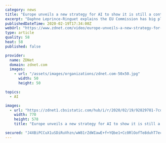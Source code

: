 ```yaml
---
category: news
title: "Europe unveils a new strategy for AI to show it is still a contender in the digital race"
excerpt: "Daphne Leprince-Ringuet explains the EU Commission has big plans for AI -- and they may be better ones than the bloc's competitors. Read more: https://zd.net/32aYHUQ"
publishedDateTime: 2020-02-19T17:34:00Z
webUrl: "https://www.zdnet.com/video/europe-unveils-a-new-strategy-for-ai-to-show-it-is-still-a-contender-in-the-digital-race/"
type: article
quality: 58
heat: 58
published: false

provider:
  name: ZDNet
  domain: zdnet.com
  images:
    - url: "/assets/images/organizations/zdnet.com-50x50.jpg"
      width: 50
      height: 50

topics:
  - AI

images:
  - url: "https://zdnet1.cbsistatic.com/hub/i/r/2020/02/19/92829781-7cdf-4273-a80a-3a47e638d0c4/thumbnail/770x578/2342313d134090c5cbf68b2007a0c9c2/20200219-daphne-karen-ai.png"
    width: 770
    height: 578
    title: "Europe unveils a new strategy for AI to show it is still a contender in the digital race"

secured: "J4XBiPCCuX1uSDiRuVhzn/wW81rZdWIawE+f+YQbe1+Cc0RlOofTe8duhT7ecKwNvZUkE+Ppf8mR0VgiM1lXFYFgJwgaHwWHJJTMvqf3ojjf78zIyImCKX/HFdYjhgug/z+ZG1lB7puqZLvctRo/dP6hFz4UKnq3xALEExU3UYRQmTekvp/jD5Rc/rtowCYHW8L9vjSj664szkYvcJyTvuQOfqHPYkxJFqEOk/6aZusoqtYwJXI3XosaxmpoQnZ7MLX++rTWc5Vp002JRiGLTMPQug8jnufGLhgwO5DsmM8X6gCD5EvL1VuPSFcEiNvaGesCHKuBovJ5lKXqOsBSiHGWiL0hx9SHm1ttn9yI9jaYUeoGIYv8LL3K9onRrMNwG767GheojGS/BjjEce+5l8fYzBHG++MPsK4Ms2BXm5TyKDmaTuSrIcZYpUcIHlRn/6N/eQq2/cJvyp8tMk47vz9Q16NAqa+KtSrN5YssEW8=;Shekv3PMudroHeUnthok1Q=="
---
```


